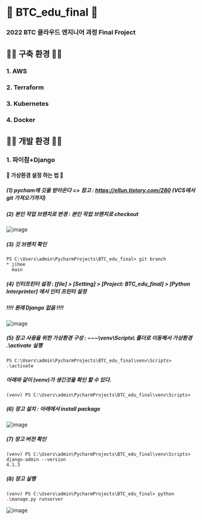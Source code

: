 # 📣 BTC_edu_final 📣
### 2022 BTC 클라우드 엔지니어 과정 Final Froject

## 🚗🚗 구축 환경 🚗🚗 
### 1. AWS 
### 2. Terraform 
### 3. Kubernetes 
### 4. Docker

## 🍟🍟 개발 환경 🍟🍟 
### 1. 파이참+Django
#### 🥨 가상환경 설정 하는 법 🥨
##### (1) pycham에 깃을 받아온다 => 참고 : https://ellun.tistory.com/280 (VCS에서 git 가져오기까지)

##### (2) 본인 작업 브랜치로 변경 : 본인 작업 브랜치로 checkout 
![image](https://user-images.githubusercontent.com/84059211/201602826-363fe3c2-c777-4165-9915-c87f310aece2.png)

##### (3) 깃 브랜치 확인
`````
PS C:\Users\admin\PycharmProjects\BTC_edu_final> git branch
* jihee
  main
`````

##### (4) 인터프린터 설정 : [file] > [Setting] >  [Project: BTC_edu_final] > [Python Interprinter] 에서 인터 프린터 설정
##### !!!! 원래 Django 없음 !!!!
![image](https://user-images.githubusercontent.com/84059211/201604812-7c6144ae-3336-429d-9747-3a2061fd50ab.png)

##### (5) 장고 사용을 위한 가상환경 구성 : ~~~\venv\Scripts\ 폴더로 이동해서 가상환경 .\activate 실행
`````
PS C:\Users\admin\PycharmProjects\BTC_edu_final\venv\Scripts> .\activate
`````
##### 아래와 같이 (venv)가 생긴것을 확인 할 수 있다.
`````
(venv) PS C:\Users\admin\PycharmProjects\BTC_edu_final\venv\Scripts>
`````

##### (6) 장고 설치 : 아래에서 install package
![image](https://user-images.githubusercontent.com/84059211/201607495-b545fd2c-fb00-4ced-a105-7c8b8a9cb9fe.png)

##### (7) 장고 버전 확인
`````
(venv) PS C:\Users\admin\PycharmProjects\BTC_edu_final\venv\Scripts> django-admin --version
4.1.3
`````

##### (8) 장고 실행
`````
(venv) PS C:\Users\admin\PycharmProjects\BTC_edu_final> python .\manage.py runserver
`````
![image](https://user-images.githubusercontent.com/84059211/201606916-3c3bea73-772e-4cde-afec-5724f36ac21b.png)





